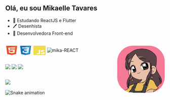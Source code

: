 <h4 align="center">

## Olá, eu sou Mikaelle Tavares 
- 🌱 Estudando ReactJS e Flutter
- 🖊️ Desenhista 
- 🎯 Desenvolvedora Front-end
  
<div style="display: inline_block"><br>
  <img align="center" alt="mika-HTML" height="30" width="40" src="https://raw.githubusercontent.com/devicons/devicon/master/icons/html5/html5-original.svg">
  <img align="center" alt="mika-CSS" height="30" width="40" src="https://raw.githubusercontent.com/devicons/devicon/master/icons/css3/css3-original.svg">
  <img align="center" alt="mika-JS" height="30" width="40" src="https://raw.githubusercontent.com/devicons/devicon/master/icons/javascript/javascript-plain.svg">
  <img align="center" alt="mika-REACT" height="30" width="40" src="https://cdn.jsdelivr.net/gh/devicons/devicon/icons/react/react-original.svg" />
  <img align="right" alt="mika-PIC" height="150" style="border-radius:50px;" src="gif-github.gif">
</div>
  
  ##
  
<div> 
  <a href="https://instagram.com/tavares.mikaelle" target="_blank"><img src="https://img.shields.io/badge/-Instagram-%23E4405F?style=for-the-badge&logo=instagram&logoColor=white" target="_blank"></a>
  <a href = "mailto:mikaellestavares@gmail.com"><img src="https://img.shields.io/badge/-Gmail-%23333?style=for-the-badge&logo=gmail&logoColor=white" target="_blank"></a>
  <a href="https://www.linkedin.com/in/mikaelle-tavares" target="_blank"><img src="https://img.shields.io/badge/-LinkedIn-%230077B5?style=for-the-badge&logo=linkedin&logoColor=white" target="_blank"></a>
</div>
  
  ##
 
  <a href="http://adler.dev.br/"><img src="https://user-images.githubusercontent.com/36713669/87319320-da83d980-c4ff-11ea-8fdf-c0abb84c90e7.gif"></a>

  ![Snake animation](https://github.com/engenny/engenny/blob/output/github-contribution-grid-snake.svg)
